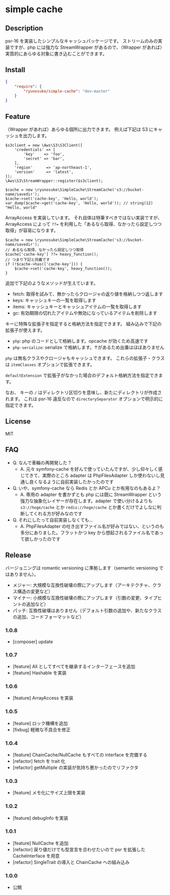 simple cache
====

## Description

psr-16 を実装したシンプルなキャッシュパッケージです。
ストリームのみの実装ですが、php には強力な StreamWrapper があるので、（Wrapper があれば）実質的にあらゆる対象に書き込むことができます。

## Install

```json
{
    "require": {
        "ryunosuke/simple-cache": "dev-master"
    }
}
```

## Feature

（Wrapper があれば）あらゆる個所に出力できます。
例えば下記は S3 にキャッシュを出力します。

```
$s3client = new \Aws\S3\S3Client([
    'credentials' => [
        'key'    => 'foo',
        'secret' => 'bar',
    ],
    'region'      => 'ap-northeast-1',
    'version'     => 'latest',
]);
\Aws\S3\StreamWrapper::register($s3client);

$cache = new \ryunosuke\SimpleCache\StreamCache('s3://bucket-name/savedir');
$cache->set('cache-key', 'Hello, world');
var_dump($cache->get('cache-key', 'Hello, world')); // string(12) "Hello, world"
```

ArrayAccess を実装しています。
それ自体は特筆すべきではない実装ですが、ArrayAccess によって `??=` を利用した「あるなら取得、なかったら設定しつつ取得」が容易になります。

```
$cache = new \ryunosuke\SimpleCache\StreamCache('s3://bucket-name/savedir');
// あるなら取得、なかったら設定しつつ取得
$cache['cache-key'] ??= heavy_function();
// つまり下記と同義です
if (!$cache->has(['cache-key'])) {
    $cache->set('cache-key', heavy_function());
}
```

追加で下記のようなメソッドが生えています。

- fetch: 取得を試みて、無かったらクロージャの返り値を格納しつつ返します
- keys: キャッシュキーの一覧を取得します
- items: キャッシュキーとキャッシュアイテムの一覧を取得します
- gc: 有効期限の切れたアイテムや無効になっているアイテムを削除します

キーに特殊な拡張子を指定すると格納方法を指定できます。
組み込みで下記の拡張子が使えます。

- `php`: php のコードとして格納します。opcache が効くため高速です
- `php-serialize`: serialize で格納します。↑があるため出番はほぼありません

`php` は無名クラスやクロージャもキャッシュできます。
これらの拡張子・クラスは `itemClasses` オプションで拡張できます。

`defaultExtension` で拡張子がなかった場合のデフォルト格納方法を指定できます。

なお、 キーの `/` はディレクトリ区切りを意味し、新たにディレクトリが作成されます。
これは psr-16 違反なので `directorySeparator` オプションで明示的に指定できます。

## License

MIT

## FAQ

- Q. なんで車輪の再開発した？
  - A. 元々 symfony-cache を好んで使っていたんですが、少し仰々しく感じてきて、実際のところ adapter は PhpFilesAdapter しか使わないし見通し良くなるように自前実装したかったのです
- Q. いや、symfony-cache なら Redis とか APCu とか有用なのもあるよ？
  - A. 専用の adapter を書かずとも php には既に StreamWrapper という強力な抽象化レイヤーが存在します。adapter で使い分けるよりも `s3://hoge/cache` とか `redis://hoge/cache` とか書くだけでよしなに判断してくれる方が好みなのです
- Q. それにしたって自前実装しなくても…
  - A. PhpFilesAdapter の吐き出すファイル名が好みではない、というのも多分にありました。フラットかつ key から想起されるファイル名であって欲しかったのです

## Release

バージョニングは romantic versioning に準拠します（semantic versioning ではありません）。

- メジャー: 大規模な互換性破壊の際にアップします（アーキテクチャ、クラス構造の変更など）
- マイナー: 小規模な互換性破壊の際にアップします（引数の変更、タイプヒントの追加など）
- パッチ: 互換性破壊はありません（デフォルト引数の追加や、新たなクラスの追加、コードフォーマットなど）

### 1.0.8

- [composer] update

### 1.0.7

- [feature] All としてすべてを継承するインターフェースを追加
- [feature] Hashable を実装

### 1.0.6

- [feature] ArrayAccess を実装

### 1.0.5

- [feature] ロック機構を追加
- [fixbug] 軽微な不具合を修正

### 1.0.4

- [feature] ChainCache/NullCache もすべての interface を完備する
- [refactor] fetch を trait 化
- [refactor] getMultiple の実装が気持ち悪かったのでリファクタ

### 1.0.3

- [feature] メモ化にサイズ上限を実装

### 1.0.2

- [feature] debugInfo を実装

### 1.0.1

- [feature] NullCache を追加
- [refactor] 戻り値だけでも型宣言を合わせたいので psr を拡張した CacheInterface を用意
- [refactor] SingleTrait の導入と ChainCache への組み込み

### 1.0.0

- 公開
